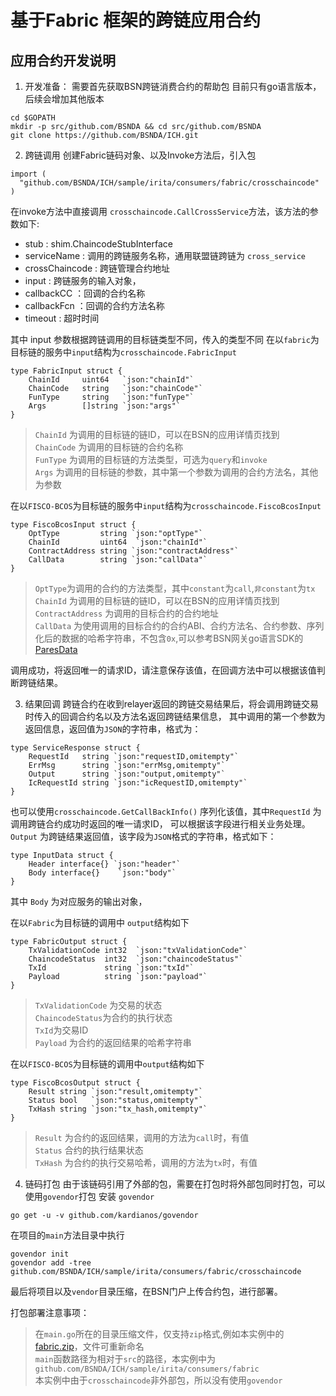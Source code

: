 # 基于Fabric 框架的跨链应用合约

## 应用合约开发说明
1. 开发准备：
需要首先获取BSN跨链消费合约的帮助包 目前只有go语言版本，后续会增加其他版本
```
cd $GOPATH
mkdir -p src/github.com/BSNDA && cd src/github.com/BSNDA
git clone https://github.com/BSNDA/ICH.git
```


2. 跨链调用
创建Fabric链码对象、以及Invoke方法后，引入包
```
import (
  "github.com/BSNDA/ICH/sample/irita/consumers/fabric/crosschaincode"
)
```
在invoke方法中直接调用 `crosschaincode.CallCrossService`方法，该方法的参数如下:
* stub : shim.ChaincodeStubInterface
* serviceName : 调用的跨链服务名称，通用联盟链跨链为 `cross_service`
* crossChaincode : 跨链管理合约地址  
* input : 跨链服务的输入对象，
* callbackCC ：回调的合约名称
* callbackFcn ：回调的合约方法名称
* timeout : 超时时间

其中 input 参数根据跨链调用的目标链类型不同，传入的类型不同
在以`fabric`为目标链的服务中`input`结构为`crosschaincode.FabricInput`
```
type FabricInput struct {
	ChainId     uint64   `json:"chainId"`
	ChainCode   string   `json:"chainCode"`
	FunType     string   `json:"funType"`
	Args        []string `json:"args"`
}
```
> `ChainId` 为调用的目标链的链ID，可以在BSN的应用详情页找到  
> `ChainCode` 为调用的目标链的合约名称  
> `FunType` 为调用的目标链的方法类型，可选为`query`和`invoke`  
> `Args` 为调用的目标链的参数，其中第一个参数为调用的合约方法名，其他为参数  

在以`FISCO-BCOS`为目标链的服务中`input`结构为`crosschaincode.FiscoBcosInput`
```
type FiscoBcosInput struct {
	OptType         string `json:"optType"`
	ChainId         uint64  `json:"chainId"`
	ContractAddress string `json:"contractAddress"`
	CallData        string `json:"callData"`
}
```
> `OptType`为调用的合约的方法类型，其中`constant`为`call`,`非constant`为`tx`  
> `ChainId` 为调用的目标链的链ID，可以在BSN的应用详情页找到  
> `ContractAddress` 为调用的目标合约的合约地址  
> `CallData` 为使用调用的目标合约的合约ABI、合约方法名、合约参数、序列化后的数据的哈希字符串，不包含`0x`,可以参考BSN网关go语言SDK的 [ParesData](https://github.com/BSNDA/PCNGateway-Go-SDK/blob/6d97d885f96597f4b35040df17fdca1fbcda07ab/pkg/core/trans/fiscobcos/trans.go#L24)  

调用成功，将返回唯一的请求ID，请注意保存该值，在回调方法中可以根据该值判断跨链结果。

3. 结果回调
跨链合约在收到relayer返回的跨链交易结果后，将会调用跨链交易时传入的回调合约名以及方法名返回跨链结果信息，
其中调用的第一个参数为返回信息，返回值为`JSON`的字符串，格式为：
```
type ServiceResponse struct {
    RequestId   string `json:"requestID,omitempty"`
    ErrMsg      string `json:"errMsg,omitempty"`
    Output      string `json:"output,omitempty"`
    IcRequestId string `json:"icRequestID,omitempty"`
}
```
也可以使用`crosschaincode.GetCallBackInfo()` 序列化该值，其中`RequestId` 为调用跨链合约成功时返回的唯一请求ID，
可以根据该字段进行相关业务处理。
`Output` 为跨链结果返回值，该字段为`JSON`格式的字符串，格式如下：
```
type InputData struct {
    Header interface{} `json:"header"`
    Body interface{}	`json:"body"`
}
```
其中 `Body` 为对应服务的输出对象，

在以`Fabric`为目标链的调用中 `output`结构如下
```
type FabricOutput struct {
	TxValidationCode int32  `json:"txValidationCode"`
	ChaincodeStatus  int32  `json:"chaincodeStatus"`
	TxId             string `json:"txId"`
	Payload          string `json:"payload"`
}
```
> `TxValidationCode` 为交易的状态  
> `ChaincodeStatus`为合约的执行状态  
> `TxId`为交易ID  
> `Payload` 为合约的返回结果的哈希字符串  

在以`FISCO-BCOS`为目标链的调用中`output`结构如下
```
type FiscoBcosOutput struct {
	Result string `json:"result,omitempty"`
	Status bool   `json:"status,omitempty"`
	TxHash string `json:"tx_hash,omitempty"`
}
```
> `Result` 为合约的返回结果，调用的方法为`call`时，有值  
> `Status` 合约的执行结果状态  
> `TxHash` 为合约的执行交易哈希，调用的方法为`tx`时，有值  

4. 链码打包
由于该链码引用了外部的包，需要在打包时将外部包同时打包，可以使用`govendor`打包
安装 `govendor`
```
go get -u -v github.com/kardianos/govendor
```
在项目的`main`方法目录中执行
```
govendor init
govendor add -tree github.com/BSNDA/ICH/sample/irita/consumers/fabric/crosschaincode
```
最后将项目以及`vendor`目录压缩，在BSN门户上传合约包，进行部署。

打包部署注意事项：
> 在`main.go`所在的目录压缩文件，仅支持`zip`格式,例如本实例中的[fabric.zip](https://github.com/BSNDA/ICH/blob/main/sample/irita/consumers/fabric/fabric.zip)，文件可重新命名  
> `main`函数路径为相对于`src`的路径，本实例中为`github.com/BSNDA/ICH/sample/irita/consumers/fabric`  
> 本实例中由于`crosschaincode`非外部包，所以没有使用`govendor`  
